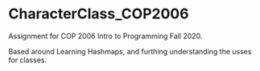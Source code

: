 # CharacterClass_COP2006
Assignment for COP 2006 Intro to Programming Fall 2020.

Based around Learning Hashmaps, and furthing understanding the usses for classes.
